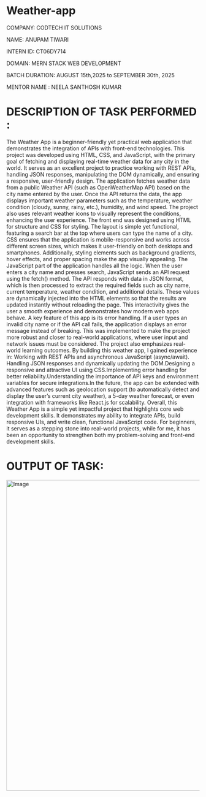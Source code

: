 # Weather-app
COMPANY: CODTECH IT SOLUTIONS

NAME: ANUPAM TIWARI

INTERN ID: CT06DY714

DOMAIN: MERN STACK WEB DEVELOPMENT

BATCH DURATION: AUGUST 15th,2025 to SEPTEMBER 30th, 2025

MENTOR NAME : NEELA SANTHOSH KUMAR



# DESCRIPTION OF TASK PERFORMED :

The Weather App is a beginner-friendly yet practical web application that demonstrates the integration of APIs with front-end technologies. This project was developed using HTML, CSS, and JavaScript, with the primary goal of fetching and displaying real-time weather data for any city in the world. It serves as an excellent project to practice working with REST APIs, handling JSON responses, manipulating the DOM dynamically, and ensuring a responsive, user-friendly design.
The application fetches weather data from a public Weather API (such as OpenWeatherMap API) based on the city name entered by the user. Once the API returns the data, the app displays important weather parameters such as the temperature, weather condition (cloudy, sunny, rainy, etc.), humidity, and wind speed. The project also uses relevant weather icons to visually represent the conditions, enhancing the user experience.
The front end was designed using HTML for structure and CSS for styling. The layout is simple yet functional, featuring a search bar at the top where users can type the name of a city. CSS ensures that the application is mobile-responsive and works across different screen sizes, which makes it user-friendly on both desktops and smartphones. Additionally, styling elements such as background gradients, hover effects, and proper spacing make the app visually appealing.
The JavaScript part of the application handles all the logic. When the user enters a city name and presses search, JavaScript sends an API request using the fetch() method. The API responds with data in JSON format, which is then processed to extract the required fields such as city name, current temperature, weather condition, and additional details. These values are dynamically injected into the HTML elements so that the results are updated instantly without reloading the page. This interactivity gives the user a smooth experience and demonstrates how modern web apps behave.
A key feature of this app is its error handling. If a user types an invalid city name or if the API call fails, the application displays an error message instead of breaking. This was implemented to make the project more robust and closer to real-world applications, where user input and network issues must be considered.
The project also emphasizes real-world learning outcomes. By building this weather app, I gained experience in:
Working with REST APIs and asynchronous JavaScript (async/await).
Handling JSON responses and dynamically updating the DOM.Designing a responsive and attractive UI using CSS.Implementing error handling for better reliability.Understanding the importance of API keys and environment variables for secure integrations.In the future, the app can be extended with advanced features such as geolocation support (to automatically detect and display the user’s current city weather), a 5-day weather forecast, or even integration with frameworks like React.js for scalability.
Overall, this Weather App is a simple yet impactful project that highlights core web development skills. It demonstrates my ability to integrate APIs, build responsive UIs, and write clean, functional JavaScript code. For beginners, it serves as a stepping stone into real-world projects, while for me, it has been an opportunity to strengthen both my problem-solving and front-end development skills.

# OUTPUT OF TASK:

<img width="1873" height="811" alt="Image" src="https://github.com/user-attachments/assets/f6281486-fc27-4ea3-9c14-08c41598505c" />
